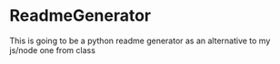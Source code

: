 # ReadmeGenerator
This is going to be a python readme generator as an alternative to my js/node one from class
